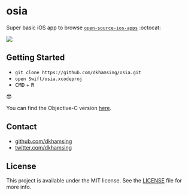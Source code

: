 # osia

Super basic iOS app to browse [`open-source-ios-apps`](https://github.com/dkhamsing/open-source-ios-apps) :octocat:

![](Assets/0.2.png)

## Getting Started

- `git clone https://github.com/dkhamsing/osia.git`
- `open Swift/osia.xcodeproj`
- <kbd>CMD</kbd> + <kbd>R</kbd>


:sunglasses:

You can find the Objective-C version [here](https://github.com/dkhamsing/osia/releases).

## Contact

- [github.com/dkhamsing](https://github.com/dkhamsing)
- [twitter.com/dkhamsing](https://twitter.com/dkhamsing)

## License

This project is available under the MIT license. See the [LICENSE](LICENSE) file for more info.

